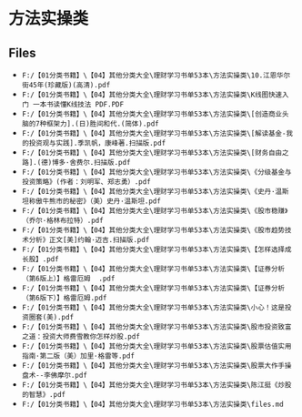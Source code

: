 # 方法实操类

## Files

- `F:/【01分类书籍】\【04】其他分类大全\理财学习书单53本\方法实操类\10.江恩华尔街45年(珍藏版)(高清).pdf`
- `F:/【01分类书籍】\【04】其他分类大全\理财学习书单53本\方法实操类\K线图快速入门 一本书读懂K线技法 PDF.PDF`
- `F:/【01分类书籍】\【04】其他分类大全\理财学习书单53本\方法实操类\[创造商业头脑的7种框架力].(日)胜间和代.(简体).pdf`
- `F:/【01分类书籍】\【04】其他分类大全\理财学习书单53本\方法实操类\[解读基金-我的投资观与实践].季凯帆，康峰著.扫描版.pdf`
- `F:/【01分类书籍】\【04】其他分类大全\理财学习书单53本\方法实操类\[财务自由之路].(德)博多·舍费尔.扫描版.pdf`
- `F:/【01分类书籍】\【04】其他分类大全\理财学习书单53本\方法实操类\《分级基金与投资策略》(作者：刘明军、郑志勇）.pdf`
- `F:/【01分类书籍】\【04】其他分类大全\理财学习书单53本\方法实操类\《史丹·温斯坦称傲牛熊市的秘密》（美）史丹·温斯坦.pdf`
- `F:/【01分类书籍】\【04】其他分类大全\理财学习书单53本\方法实操类\《股市稳赚》（乔尔·格林布拉特）.pdf`
- `F:/【01分类书籍】\【04】其他分类大全\理财学习书单53本\方法实操类\《股市趋势技术分析》正文[美]约翰·迈吉.扫描版.pdf`
- `F:/【01分类书籍】\【04】其他分类大全\理财学习书单53本\方法实操类\【怎样选择成长股】.pdf`
- `F:/【01分类书籍】\【04】其他分类大全\理财学习书单53本\方法实操类\【证券分析（第6版上）】格雷厄姆  .pdf`
- `F:/【01分类书籍】\【04】其他分类大全\理财学习书单53本\方法实操类\【证券分析（第6版下）】格雷厄姆.pdf`
- `F:/【01分类书籍】\【04】其他分类大全\理财学习书单53本\方法实操类\小心！这是投资圈套(美).pdf`
- `F:/【01分类书籍】\【04】其他分类大全\理财学习书单53本\方法实操类\股市投资致富之道：投资大师费雪教你怎样炒股.pdf`
- `F:/【01分类书籍】\【04】其他分类大全\理财学习书单53本\方法实操类\股票估值实用指南·第二版（美）加里·格雷等.pdf`
- `F:/【01分类书籍】\【04】其他分类大全\理财学习书单53本\方法实操类\股票大作手操盘术--李佛摩尔.pdf`
- `F:/【01分类书籍】\【04】其他分类大全\理财学习书单53本\方法实操类\陈江挺《炒股的智慧》.pdf`
- `F:/【01分类书籍】\【04】其他分类大全\理财学习书单53本\方法实操类\files.md`
